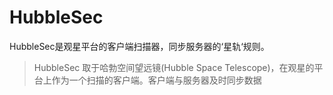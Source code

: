 # HubbleSec
HubbleSec是观星平台的客户端扫描器，同步服务器的‘星轨‘规则。


> HubbleSec 取于哈勃空间望远镜(Hubble Space Telescope)，在观星的平台上作为一个扫描的客户端。客户端与服务器及时同步数据
